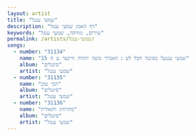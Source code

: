 ```yaml
---
layout: artist
title: "שמעי ענגל"
description: "דף האמן שמעי ענגל"
keywords: "שירים, מוזיקה, שמעי ענגל"
permalink: /artists/שמעי-ענגל/
songs:
  - number: "31134"
    name: "15 שמעי ענגעל בסינגל חבל לע נ האברך משה יהודה וויינער ע ה"
    album: "סינגלים"
    artist: "שמעי ענגל"
  - number: "31135"
    name: "הכי טוב"
    album: "סינגלים"
    artist: "שמעי ענגל"
  - number: "31136"
    name: "מחרוזת ווקאלית"
    album: "סינגלים"
    artist: "שמעי ענגל"
---
```

